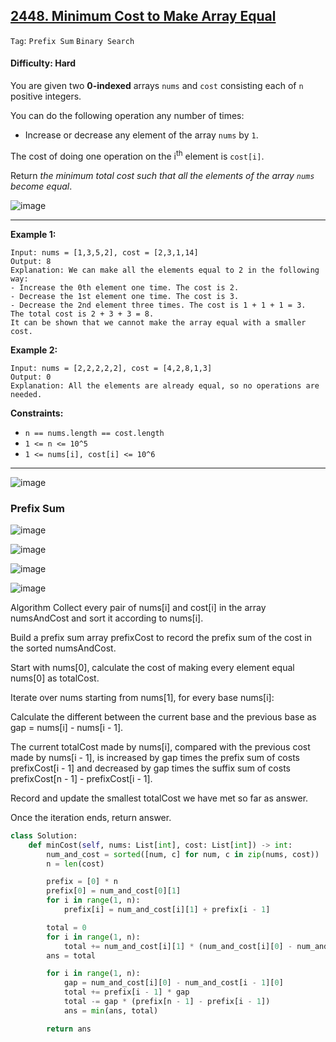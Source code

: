 ## [2448. Minimum Cost to Make Array Equal](https://leetcode.com/problems/minimum-cost-to-make-array-equal/)

```Tag```: ```Prefix Sum``` ```Binary Search```

#### Difficulty: Hard

You are given two __0-indexed__ arrays ```nums``` and ```cost``` consisting each of ```n``` positive integers.

You can do the following operation any number of times:

- Increase or decrease any element of the array ```nums``` by ```1```.

The cost of doing one operation on the i<sup>th</sup> element is ```cost[i]```.

Return _the minimum total cost such that all the elements of the array ```nums``` become equal_.

![image](https://github.com/quananhle/Python/assets/35042430/f710b7fb-ec49-4dd1-a9bb-8d1df1158324)

---

__Example 1:__
```
Input: nums = [1,3,5,2], cost = [2,3,1,14]
Output: 8
Explanation: We can make all the elements equal to 2 in the following way:
- Increase the 0th element one time. The cost is 2.
- Decrease the 1st element one time. The cost is 3.
- Decrease the 2nd element three times. The cost is 1 + 1 + 1 = 3.
The total cost is 2 + 3 + 3 = 8.
It can be shown that we cannot make the array equal with a smaller cost.
```

__Example 2:__
```
Input: nums = [2,2,2,2,2], cost = [4,2,8,1,3]
Output: 0
Explanation: All the elements are already equal, so no operations are needed.
```

__Constraints:__

- ```n == nums.length == cost.length```
- ```1 <= n <= 10^5```
- ```1 <= nums[i], cost[i] <= 10^6```

---

![image](https://leetcode.com/problems/minimum-cost-to-make-array-equal/Figures/2448/intro.png)

### Prefix Sum

![image](https://leetcode.com/problems/minimum-cost-to-make-array-equal/Figures/2448/1.png)

![image](https://leetcode.com/problems/minimum-cost-to-make-array-equal/Figures/2448/3.png)

![image](https://leetcode.com/problems/minimum-cost-to-make-array-equal/Figures/2448/2.png)

![image](https://leetcode.com/problems/minimum-cost-to-make-array-equal/Figures/2448/5.png)

Algorithm
Collect every pair of nums[i] and cost[i] in the array numsAndCost and sort it according to nums[i].

Build a prefix sum array prefixCost to record the prefix sum of the cost in the sorted numsAndCost.

Start with nums[0], calculate the cost of making every element equal nums[0] as totalCost.

Iterate over nums starting from nums[1], for every base nums[i]:

Calculate the different between the current base and the previous base as gap = nums[i] - nums[i - 1].

The current totalCost made by nums[i], compared with the previous cost made by nums[i - 1], is increased by gap times the prefix sum of costs prefixCost[i - 1] and decreased by gap times the suffix sum of costs prefixCost[n - 1] - prefixCost[i - 1].

Record and update the smallest totalCost we have met so far as answer.

Once the iteration ends, return answer.

```Python
class Solution:
    def minCost(self, nums: List[int], cost: List[int]) -> int:
        num_and_cost = sorted([num, c] for num, c in zip(nums, cost))
        n = len(cost)

        prefix = [0] * n
        prefix[0] = num_and_cost[0][1]
        for i in range(1, n):
            prefix[i] = num_and_cost[i][1] + prefix[i - 1]

        total = 0
        for i in range(1, n):
            total += num_and_cost[i][1] * (num_and_cost[i][0] - num_and_cost[0][0])
        ans = total

        for i in range(1, n):
            gap = num_and_cost[i][0] - num_and_cost[i - 1][0]
            total += prefix[i - 1] * gap
            total -= gap * (prefix[n - 1] - prefix[i - 1])
            ans = min(ans, total)

        return ans
```

